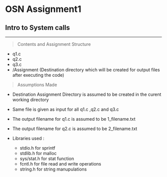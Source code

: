 # **OSN Assignment1**
## **Intro to System calls**

***
>Contents and Assignment Structure

- q1.c
- q2.c
- q3.c 
- /Assignment (Destination directory which will be created for output files after executing the code)

>Assumptions Made

- Destination Assignment Directory is assumed to be created in the curent working directory

- Same file is given as input for all q1.c ,q2.c and q3.c

- The output filename for q1.c is assumed to be 1_filename.txt

- The output filename for q2.c is assumed to be 2_filename.txt

- Libraries used :
    - stdio.h for sprintf
    - stdlib.h for malloc
    - sys/stat.h for stat function
    - fcntl.h for file read and write operations
    - string.h for string manupulations
